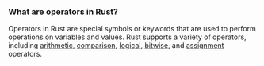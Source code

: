 ### What are operators in Rust?

Operators in Rust are special symbols or keywords that are used to perform operations on variables and values. Rust supports a variety of operators, including [arithmetic](./arithmetic-operations.md), [comparison](./comparison-operations.md), [logical](./logical-operations.md), [bitwise](./bitwise-operations.md), and [assignment](./assignement-operations.md) operators. 

